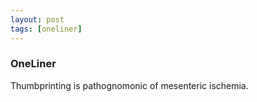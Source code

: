 ```yaml
---
layout: post
tags: [oneliner]
---
```



### OneLiner

Thumbprinting is pathognomonic of mesenteric ischemia.
